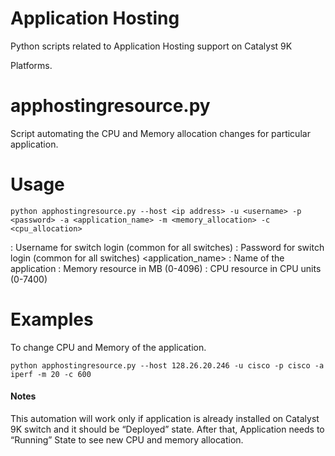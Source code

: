 # Application Hosting 
Python scripts related to Application Hosting support on Catalyst 9K 


Platforms.

# apphostingresource.py
Script automating the CPU and Memory allocation changes for particular application.

# Usage
```
python apphostingresource.py --host <ip address> -u <username> -p <password> -a <application_name> -m <memory_allocation> -c <cpu_allocation>
```
<username> : Username for switch login (common for all switches)
<password> : Password for switch login (common for all switches)
<application_name> : Name of the application 
<memory allocation> : Memory resource in MB (0-4096)
<cpu allocation> : CPU resource in CPU units (0-7400)


# Examples 
To change CPU and Memory of the application.
```
python apphostingresource.py --host 128.26.20.246 -u cisco -p cisco -a iperf -m 20 -c 600

```

#### Notes
This automation will work only if application is already installed on Catalyst 9K switch and it should be “Deployed” state. After that, Application needs to “Running” State to see new CPU and memory allocation.

